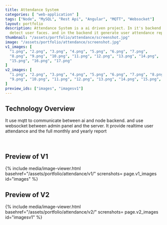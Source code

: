 ```yaml
---
title: Attendance System
categories: [ "web-application" ]
tags: ["Node", "MySQL", "Rest Api", "Angular", "MQTT", "Websocket"]
layout: portfolio
description: Attendance System is a ai driven project. In it's backend it run ai to
  detect user faces. and in the backend it generate user attendance report.
thumbnail: "/assets/portfolio/attendance/screenshot.jpg"
image: "/assets/portfolio/attendance/screenshot.jpg"
v1_images: [
  "1.png", "2.png", "3.png", "4.png", "5.png", "6.png", "7.png",
  "8.png", "9.png", "10.png", "11.png", "12.png", "13.png", "14.png", 
  "15.png", "16.png", "17.png"
]
v2_images: [
  "1.png", "2.png", "3.png", "4.png", "5.png", "6.png", "7.png", "8.png", 
  "9.png", "10.png", "11.png", "12.png", "13.png", "14.png", "15.png", "16.png", "17.png"
]
preview_ids: ["images", "imagesv1"]
---
```


## Technology Overview 
It use mqtt to communicate between ai and node backend. and use websocket between admin panel and the server. It provide realtime user attendance and the full monthly and yearly report

<br/>

## Preview of V1 
{% 
  include media/image-viewer.html 
  basehref="/assets/portfolio/attendance/v1/" 
  screnshots= page.v1_images
  id="images" 
%}




## Preview of V2

{% 
  include media/image-viewer.html 
  basehref="/assets/portfolio/attendance/v2/" 
  screnshots= page.v2_images
  id="imagesv1" 
%}
